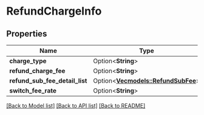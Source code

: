 # RefundChargeInfo

## Properties

Name | Type | Description | Notes
------------ | ------------- | ------------- | -------------
**charge_type** | Option<**String**> |  | [optional]
**refund_charge_fee** | Option<**String**> |  | [optional]
**refund_sub_fee_detail_list** | Option<[**Vec<models::RefundSubFee>**](RefundSubFee.md)> |  | [optional]
**switch_fee_rate** | Option<**String**> |  | [optional]

[[Back to Model list]](../README.md#documentation-for-models) [[Back to API list]](../README.md#documentation-for-api-endpoints) [[Back to README]](../README.md)


